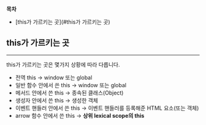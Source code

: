 **목차**
- [this가 가르키는 곳](#this가 가르키는 곳)

## this가 가르키는 곳
------


this가 가르키는 곳은 몇가지 상황에 따라 다릅니다.
- 전역 this -> window 또는 global
- 일반 함수 안에서 쓴 this -> window 또는 global
- 메서드 안에서 쓴 this -> 종속된 클래스(Object)
- 생성자 안에서 쓴 this -> 생성한 객체
- 이벤트 핸들러 안에서 쓴 this -> 이벤트 핸들러를 등록해준 HTML 요소(또는 객체)
- arrow 함수 안에서 쓴 this -> **상위 lexical scope의 this**

